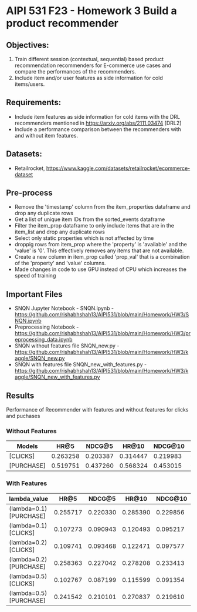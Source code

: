 # AIPI 531 F23 - Homework 3 Build a product recommender


## Objectives:

1. Train different session (contextual, sequential) based product recommendation recommenders for E-commerce use cases and compare the performances of the recommenders.
2. Include item and/or user features as side information for cold items/users.

## Requirements:
- Include item features as side information for cold items with the DRL recommenders mentioned in https://arxiv.org/abs/2111.03474 [DRL2]
- Include a performance comparison between the recommenders with and without item features.

## Datasets:
- Retailrocket, https://www.kaggle.com/datasets/retailrocket/ecommerce-dataset

## Pre-process

- Remove the 'timestamp' column from the item_properties dataframe and drop any duplicate rows
- Get a list of unique item IDs from the sorted_events dataframe
- Filter the item_prop dataframe to only include items that are in the item_list and drop any duplicate rows
- Select only static properties which is not affected by time
- droppig rows from item_prop where the 'property' is 'available' and the 'value' is '0'. This effectively removes any items that are not available.
- Create a new column in item_prop called 'prop_val' that is a combination of the 'property' and 'value' columns. 
- Made changes in code to use GPU instead of CPU which increases the speed of training

## Important Files
- SNQN Jupyter Notebook - SNQN.ipynb - https://github.com/rishabhshah13/AIPI531/blob/main/Homework/HW3/SNQN.ipynb 
- Preprocessing Notebook - https://github.com/rishabhshah13/AIPI531/blob/main/Homework/HW3/preprocessing_data.ipynb
- SNQN without features file SNQN_new.py - https://github.com/rishabhshah13/AIPI531/blob/main/Homework/HW3/kaggle/SNQN_new.py
- SNQN with features file SNQN_new_with_features.py - https://github.com/rishabhshah13/AIPI531/blob/main/Homework/HW3/kaggle/SNQN_new_with_features.py


## Results
Performance of Recommender with features and without features for clicks and puchases
### Without Features 
| Models      | HR@5      | NDCG@5    | HR@10     | NDCG@10   | HR@15     | NDCG@15   | HR@20     | NDCG@20   |
|-------------|-----------|-----------|-----------|-----------|-----------|-----------|-----------|-----------|
| [CLICKS]    | 0.263258  | 0.203387  | 0.314447  | 0.219983  | 0.341673  | 0.227198  | 0.361114  | 0.231791  |
| [PURCHASE]  | 0.519751  | 0.437260  | 0.568324  | 0.453015  | 0.594406  | 0.459933  | 0.614251  | 0.464617  |


### With Features
|  lambda_value          | HR@5      | NDCG@5    | HR@10     | NDCG@10   | HR@15     | NDCG@15   | HR@20     | NDCG@20   |
|------------------------|-----------|-----------|-----------|-----------|-----------|-----------|-----------|-----------|
| (lambda=0.1) [PURCHASE] | 0.255717  | 0.220330  | 0.285390  | 0.229856  | 0.301266  | 0.234081  | 0.311283  | 0.236437  |
| (lambda=0.1) [CLICKS]   | 0.107273  | 0.090943  | 0.120493  | 0.095217  | 0.128768  | 0.097402  | 0.133814  | 0.098596  |
| (lambda=0.2) [CLICKS]   | 0.109741  | 0.093468  | 0.122471  | 0.097577  | 0.130129  | 0.099607  | 0.135885  | 0.100969  |
| (lambda=0.2) [PURCHASE] | 0.258363  | 0.227042  | 0.278208  | 0.233413  | 0.290493  | 0.236654  | 0.302211  | 0.239430  |
| (lambda=0.5) [CLICKS]   | 0.102767  | 0.087199  | 0.115599  | 0.091354  | 0.123705  | 0.093495  | 0.129148  | 0.094784  |
| (lambda=0.5) [PURCHASE] | 0.241542  | 0.210101  | 0.270837  | 0.219610  | 0.283878  | 0.223066  | 0.294084  | 0.225473  |
